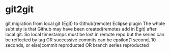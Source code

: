 # git2git
git migration from local git (Egit) to Github(remote)
Eclipse plugin
The whole subtlety is that Github may have been created(remotes add in Egit) after local git.
So local timestamps must be lost in remote repo but the series can be reflected by tag OR successive commits can be epsilon(1 second, 10 seconds, or else)commit reproducted OR branch series reproducted
